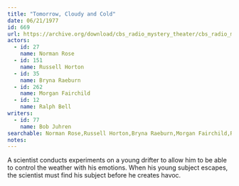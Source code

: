 ```yaml
---
title: "Tomorrow, Cloudy and Cold"
date: 06/21/1977
id: 669
url: https://archive.org/download/cbs_radio_mystery_theater/cbs_radio_mystery_theater-0651-0700.zip/cbs_radio_mystery_theater-0651-0700%2Fcbsrmt_0669_tomorrow_cloudy_and_cold.mp3
actors:  
  - id: 27
    name: Norman Rose  
  - id: 151
    name: Russell Horton  
  - id: 35
    name: Bryna Raeburn  
  - id: 262
    name: Morgan Fairchild  
  - id: 12
    name: Ralph Bell
writers:  
  - id: 77
    name: Bob Juhren
searchable: Norman Rose,Russell Horton,Bryna Raeburn,Morgan Fairchild,Ralph Bell Bob Juhren
notes:  
---
```

A scientist conducts experiments on a young drifter to allow him to be able to control the weather with his emotions. When his young subject escapes, the scientist must find his subject before he creates havoc.